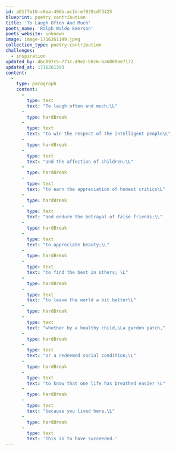 ```yaml
---
id: a01f7e10-c6ea-496b-ac1d-ef939cdf3425
blueprint: poetry_contribution
title: 'To Laugh Often And Much'
poets_name: 'Ralph Waldo Emerson'
poets_website: unknown
image: image-1716261149.jpeg
collection_type: poetry-contribution
challenges:
  - inspiration
updated_by: 46c097c5-771c-49e2-b8c6-ba6009ae7172
updated_at: 1716261393
content:
  -
    type: paragraph
    content:
      -
        type: text
        text: "To laugh often and much;\L"
      -
        type: hardBreak
      -
        type: text
        text: "to win the respect of the intelligent people\L"
      -
        type: hardBreak
      -
        type: text
        text: "and the affection of children;\L"
      -
        type: hardBreak
      -
        type: text
        text: "to earn the appreciation of honest critics\L"
      -
        type: hardBreak
      -
        type: text
        text: "and endure the betrayal of false friends;\L"
      -
        type: hardBreak
      -
        type: text
        text: "to appreciate beauty;\L"
      -
        type: hardBreak
      -
        type: text
        text: "to find the best in others; \L"
      -
        type: hardBreak
      -
        type: text
        text: "to leave the world a bit better\L"
      -
        type: hardBreak
      -
        type: text
        text: "whether by a healthy child,\La garden patch,"
      -
        type: hardBreak
      -
        type: text
        text: "or a redeemed social condition;\L"
      -
        type: hardBreak
      -
        type: text
        text: "to know that one life has breathed easier \L"
      -
        type: hardBreak
      -
        type: text
        text: "because you lived here.\L"
      -
        type: hardBreak
      -
        type: text
        text: 'This is to have succeeded.'
---
```

